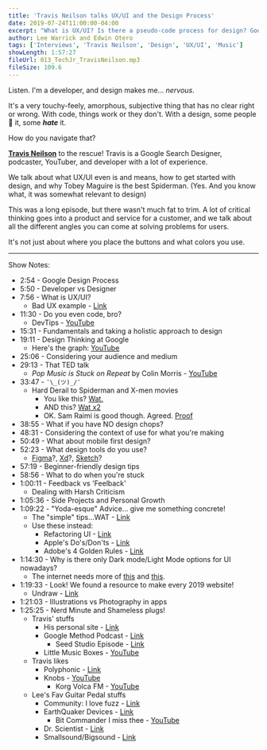 ```yaml
---
title: 'Travis Neilson talks UX/UI and the Design Process'
date: 2019-07-24T11:00:00-04:00
excerpt: "What is UX/UI? Is there a pseudo-code process for design? Google Search Designer Travis Neilson joins us to answer these questions and more!"
author: Lee Warrick and Edwin Otero
tags: ['Interviews', 'Travis Neilson', 'Design', 'UX/UI', 'Music']
showLength: 1:57:27
fileUrl: 013_TechJr_TravisNeilson.mp3
fileSize: 109.6
---
```


Listen. I'm a developer, and design makes me... *nervous*.

It's a very touchy-feely, amorphous, subjective thing that has no clear right or wrong. With code, things work or they don't. With a design, some people 💖 it, some ***hate*** it.

How do you navigate that?

[**Travis Neilson**](http://travisneilson.com/) to the rescue! Travis is a Google Search Designer, podcaster, YouTuber, and developer with a lot of experience.

We talk about what UX/UI even is and means, how to get started with design, and why Tobey Maguire is the best Spiderman. (Yes. And you know what, it was somewhat relevant to design)

This was a long episode, but there wasn't much fat to trim. A lot of critical thinking goes into a product and service for a customer, and we talk about all the different angles you can come at solving problems for users.

It's not just about where you place the buttons and what colors you use.

***
Show Notes:
* 2:54 - Google Design Process
* 5:50 - Developer vs Designer
* 7:56 - What is UX/UI?
  * Bad UX example - [Link](https://showerredefined.com/how-do-dual-flush-toilets-work/)
* 11:30 - Do you even code, bro?
  * DevTips - [YouTube](https://www.youtube.com/channel/UCyIe-61Y8C4_o-zZCtO4ETQ)
* 15:31 - Fundamentals and taking a holistic approach to design
* 19:11 - Design Thinking at Google
  * Here's the graph: [YouTube](https://youtu.be/tsePToj6nw4?t=249)
* 25:06 - Considering your audience and medium
* 29:13 - That TED talk
  * *Pop Music is Stuck on Repeat* by Colin Morris - [YouTube](https://youtu.be/_tjFwcmHy5M)
* 33:47 - `¯\_(ツ)_/¯`
  * Hard Derail to Spiderman and X-men movies
    * You like this? [Wat.](https://youtu.be/nVmXsBNfwHY?t=108)
    * AND this? [Wat x2](https://youtu.be/aCjRaYWxry8?t=34)
    * OK. Sam Raimi is good though. Agreed. [Proof](https://youtu.be/5Ghh2bxtXbg?t=95)
* 38:55 - What if you have NO design chops?
* 48:31 - Considering the context of use for what you're making
* 50:49 - What about mobile first design?
* 52:23 - What design tools do you use?
  * [Figma](https://www.figma.com/)?, [Xd](https://www.adobe.com/products/xd.html)?, [Sketch](https://www.sketch.com/)?
* 57:19 - Beginner-friendly design tips
* 58:56 - What to do when you're stuck
* 1:00:11 - Feedback vs 'Feelback'
  * Dealing with Harsh Criticism
* 1:05:36 - Side Projects and Personal Growth
* 1:09:22 - "Yoda-esque" Advice... give me something concrete!
  * The "simple" tips...WAT - [Link](https://www.nngroup.com/articles/ten-usability-heuristics/)
  * Use these instead:
    * Refactoring UI - [Link](https://refactoringui.com/)
    * Apple's Do's/Don'ts - [Link](https://developer.apple.com/design/tips/)
    * Adobe's 4 Golden Rules - [Link](https://theblog.adobe.com/4-golden-rules-ui-design/)
* 1:14:30 - Why is there only Dark mode/Light Mode options for UI nowadays?
  * The internet needs more of [this](https://www.cameronsworld.net/) and [this](https://makefrontendshitagain.party/).
* 1:19:33 - Look! We found a resource to make every 2019 website!
  * Undraw - [Link](https://undraw.co/illustrations)
* 1:21:03 - Illustrations vs Photography in apps
* 1:25:25 - Nerd Minute and Shameless plugs!
  * Travis' stuffs
    * His personal site - [Link](http://travisneilson.com/)
    * Google Method Podcast - [Link](http://googledesignmethod.libsyn.com/)
      * Seed Studio Episode - [Link](http://googledesignmethod.libsyn.com/philip-battin-curtis-flanagan-seed-studio)
    * Little Music Boxes - [YouTube](https://www.youtube.com/channel/UCJ_g-bsCUD9hnFSPCeCeI3A)
  * Travis likes
    * Polyphonic - [Link](https://www.youtube.com/channel/UCXkNod_JcH7PleOjwK_8rYQ)
    * Knobs - [YouTube](https://www.youtube.com/channel/UCarxZ8bKjfFzUOgN5LjYOhQ)
        * Korg Volca FM - [YouTube](https://www.youtube.com/watch?v=nUjc2RXhR80)
  * Lee's Fav Guitar Pedal stuffs
    * Community: I love fuzz - [Link](http://ilovefuzz.com/)
    * EarthQuaker Devices - [Link](https://www.earthquakerdevices.com/)
      * Bit Commander I miss thee - [YouTube](https://youtu.be/iyDY879Mdso)
    * Dr. Scientist - [Link](https://www.drscientist.ca/)
    * Smallsound/Bigsound - [Link](https://www.smallsoundbigsound.com/)

